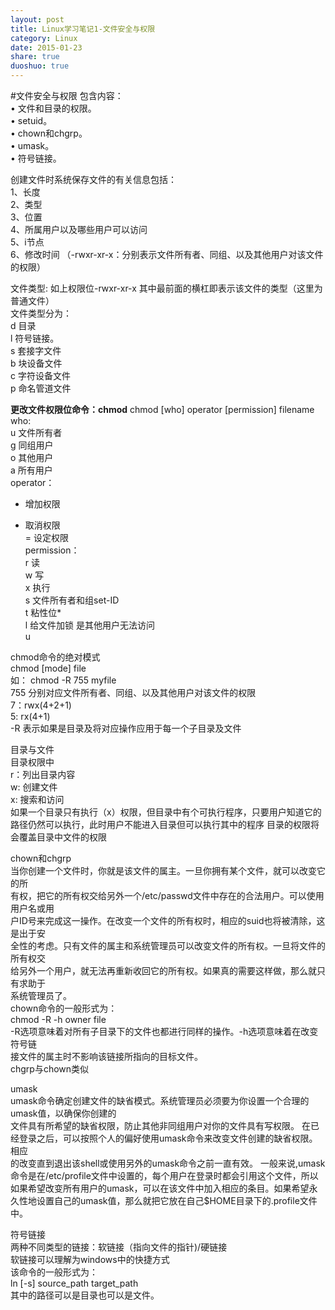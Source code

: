 ```yaml
---
layout: post
title: Linux学习笔记1-文件安全与权限
category: Linux
date: 2015-01-23
share: true
duoshuo: true
---
```

#文件安全与权限
包含内容：  
• 文件和目录的权限。  
• setuid。  
• chown和chgrp。  
• umask。  
• 符号链接。  

创建文件时系统保存文件的有关信息包括：  
1、长度  
2、类型  
3、位置  
4、所属用户以及哪些用户可以访问  
5、i节点  
6、修改时间 （-rwxr-xr-x：分别表示文件所有者、同组、以及其他用户对该文件的权限）  

文件类型: 如上权限位-rwxr-xr-x 其中最前面的横杠即表示该文件的类型（这里为普通文件）  
文件类型分为：  
d 目录  
l 符号链接。  
s 套接字文件  
b 块设备文件  
c 字符设备文件  
p 命名管道文件  

**更改文件权限位命令：chmod** 
chmod [who] operator [permission] filename  
who:  
u 文件所有者  
g 同组用户  
o 其他用户  
a 所有用户  
operator：  
+ 增加权限  
- 取消权限  
= 设定权限  
permission：  
r 读  
w 写  
x 执行  
s 文件所有者和组set-ID  
t 粘性位*  
l 给文件加锁 是其他用户无法访问  
u  

chmod命令的绝对模式  
chmod [mode] file  
如： chmod -R 755 myfile  
755 分别对应文件所有者、同组、以及其他用户对该文件的权限  
7：rwx(4+2+1)  
5: rx(4+1)  
-R 表示如果是目录及将对应操作应用于每一个子目录及文件  

目录与文件  
目录权限中  
r：列出目录内容  
w: 创建文件  
x: 搜索和访问  
如果一个目录只有执行（x）权限，但目录中有个可执行程序，只要用户知道它的路径仍然可以执行，此时用户不能进入目录但可以执行其中的程序
目录的权限将会覆盖目录中文件的权限   

chown和chgrp  
当你创建一个文件时，你就是该文件的属主。一旦你拥有某个文件，就可以改变它的所  
有权，把它的所有权交给另外一个/etc/passwd文件中存在的合法用户。可以使用用户名或用  
户ID号来完成这一操作。在改变一个文件的所有权时，相应的suid也将被清除，这是出于安  
全性的考虑。只有文件的属主和系统管理员可以改变文件的所有权。一旦将文件的所有权交  
给另外一个用户，就无法再重新收回它的所有权。如果真的需要这样做，那么就只有求助于  
系统管理员了。  
chown命令的一般形式为：  
chmod -R -h owner file  
-R选项意味着对所有子目录下的文件也都进行同样的操作。-h选项意味着在改变符号链  
接文件的属主时不影响该链接所指向的目标文件。  
chgrp与chown类似  

umask  
umask命令确定创建文件的缺省模式。系统管理员必须要为你设置一个合理的umask值，以确保你创建的  
文件具有所希望的缺省权限，防止其他非同组用户对你的文件具有写权限。
在已经登录之后，可以按照个人的偏好使用umask命令来改变文件创建的缺省权限。相应  
的改变直到退出该shell或使用另外的umask命令之前一直有效。
一般来说,umask命令是在/etc/profile文件中设置的，每个用户在登录时都会引用这个文件，所以如果希望改变所有用户的umask，可以在该文件中加入相应的条目。如果希望永久性地设置自己的umask值，那么就把它放在自己$HOME目录下的.profile文件中。  
  
符号链接  
两种不同类型的链接：软链接（指向文件的指针)/硬链接  
软链接可以理解为windows中的快捷方式   
该命令的一般形式为：   
ln [-s] source_path target_path   
其中的路径可以是目录也可以是文件。    


